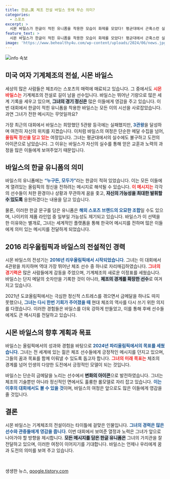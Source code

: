 ```yaml
---
title: 한글…美 체조 전설 바일스 옷에 무슨 의미?
categories:
  - 스포츠
excerpt: >
  시몬 바일스가 한글이 적힌 유니폼을 착용한 모습이 화제를 모았다! 평균대에서 곤혹스런 실패에도 불구, 그는 올림픽 정신을 한글로 담아냈다는 해석이 이어지고 있다.
feature_text: >
  시몬 바일스가 한글이 적힌 유니폼을 착용한 모습이 화제를 모았다! 평균대에서 곤혹스런 실패에도 불구, 그는 올림픽 정신을 한글로 담아냈다는 해석이 이어지고 있다.
image: 'https://www.behealthy4u.com/wp-content/uploads/2024/06/news.jpg'
---
```


<p><img src="https://www.behealthy4u.com/wp-content/uploads/2024/06/news.jpg" alt="info 속보" /></p>

<h2 data-ke-size="size26">미국 여자 기계체조의 전설, 시몬 바일스</h2>

<p data-ke-size="size16">세상의 많은 사람들은 체조라는 스포츠의 매력에 매료되고 있습니다. 그 중에서도 <b><span style="color: #ee2323;">시몬 바일스는</span></b> 기계체조의 전설로 길이 남을 선수입니다. 바일스는 뛰어난 기량으로 많은 세계 기록을 세우고 있으며, <b><span style="background-color: #21538527;">그녀의 경기 정신은</span></b> 많은 이들에게 영감을 주고 있습니다. 이번 대회에서 한글이 적힌 유니폼을 착용한 바일스는 모든 이의 시선을 사로잡았습니다. 과연 그녀가 전한 메시지는 무엇일까요?</p>

<p data-ke-size="size16">가장 최근의 대회에서 바일스는 희망했던 5관왕 등극에는 실패했지만, <b><span style="color: #1a5490;">3관왕</span></b>을 달성하며 여전히 자신의 위치를 지켰습니다. 이처럼 바일스의 여정은 단순한 메달 수집을 넘어, <b><span style="color: #ee2323;">올림픽 정신을 담고 있는</span></b> 여정입니다. 그녀는 평균대에서의 실수에도 불구하고 도전의 아이콘으로 남았습니다. 그 이유는 바일스가 자신의 실수를 통해 얻은 교훈과 노력의 과정을 많은 이들에게 보여주었기 때문입니다.</p>

<h2 data-ke-size="size26">바일스의 한글 유니폼의 의미</h2>

<p data-ke-size="size16">바일스의 유니폼에는 <b><span style="color: #1a5490;">“누구든, 모두가”</span></b>라는 한글이 적혀 있었습니다. 이는 모든 이들에게 열려있는 올림픽의 정신을 전하려는 메시지로 해석될 수 있습니다. <b><span style="color: #ee2323;">이 메시지는</span></b> 각각의 선수들이 처한 환경이나 상황과 무관하게 꿈을 좇고, <b><span style="background-color: #21538527;">자신의 가능성을 최대한 발휘할 수 있도록</span></b> 응원하겠다는 내용을 담고 있습니다.</p>

<p data-ke-size="size16">물론, 이러한 한글 문구를 담은 유니폼은 <b><span style="color: #1a5490;">해외 스포츠 브랜드의 오묘한 조합</span></b>일 수도 있으며, 나이키의 제품 라인업 중 일부일 가능성도 제기되고 있습니다. 바일스가 이 선택을 한 이유와는 별개로, 그녀는 세계적인 플랫폼을 통해 한국어 메시지를 전하며 많은 이들에게 의미 있는 메시지를 전달하게 되었습니다.</p>

<h2 data-ke-size="size26">2016 리우올림픽과 바일스의 전설적인 경력</h2>

<p data-ke-size="size16">시몬 바일스의 전성기는 <b><span style="color: #1a5490;">2016년 리우올림픽에서 시작되었습니다</span></b>. 그녀는 이 대회에서 4관왕을 차지하며 역대 가장 뛰어난 체조 선수 중 하나로 자리매김하였습니다. <b><span style="color: #ee2323;">그녀의 경기력은</span></b> 많은 사람들에게 감동을 주었으며, 기계체조의 새로운 이정표를 세웠습니다. 바일스는 단지 메달의 숫자만을 기록한 것이 아니라, <b><span style="background-color: #21538527;">체조의 경계를 확장한 선수</span></b>로 여겨지고 있습니다.</p>

<p data-ke-size="size16">2021년 도쿄올림픽에서는 극심한 정신적 스트레스를 겪으면서 금메달을 하나도 따지 못했으나, <b><span style="color: #1a5490;">그녀는 다시 한번 기회가 주어졌을 때</span></b> 현대 체조의 역사를 다시 쓰기 위한 의지를 다졌습니다. 이러한 경험들은 바일스를 더욱 강하게 만들었고, 이를 통해 후배 선수들에게도 큰 메시지를 전달하고 있습니다.</p>

<h2 data-ke-size="size26">시몬 바일스의 향후 계획과 목표</h2>

<p data-ke-size="size16">바일스는 올림픽에서의 성과와 경험을 바탕으로 <b><span style="color: #1a5490;">2024년 파리올림픽에서의 목표를 세웠습니다</span></b>. 그녀는 전 세계에 있는 젊은 체조 선수들에게 긍정적인 메시지를 던지고 있으며, 그들의 꿈과 목표를 함께 이뤄낼 수 있도록 돕고자 합니다. <b><span style="color: #ee2323;">그녀의 미래 목표는</span></b> 체조의 경계를 넘어 인생의 다양한 도전에서 긍정적인 모델이 되는 것입니다.</p>

<p data-ke-size="size16">바일스는 단순히 금메달을 노리는 선수에서 <b><span style="background-color: #21538527;">변화의 아이콘</span></b>으로 발전하였습니다. 그녀는 체조의 기술뿐만 아니라 정신적인 면에서도 훌륭한 롤모델로 자리 잡고 있습니다. <b><span style="color: #1a5490;">이는 이후의 대회에서도 볼 수 있을 것</span></b>이며, 바일스의 여정은 앞으로도 많은 이들에게 영감을 줄 것입니다.</p>

<h2 data-ke-size="size26">결론</h2>

<p data-ke-size="size16">시몬 바일스는 기계체조의 전설이라는 타이틀에 걸맞은 인물입니다. <b><span style="color: #1a5490;">그녀의 경력은 많은 선수와 관중들에게 영감을 줍니다</span></b>. 이번 대회에서 보여준 열정과 노력은 그녀가 앞으로 나아가야 할 방향을 제시합니다. <b><span style="background-color: #21538527;">모든 메시지를 담은 한글 유니폼은</span></b> 그녀의 가치관을 잘 전달하고 있으며, 이러한 여정이 이어지기를 기대합니다. 바일스는 언제나 우리에게 꿈과 도전의 의미를 보여 주고 있습니다.</p>

<p data-ke-size="size16">&nbsp;</p>
생생한 뉴스, <a href="https://qoogle.tistory.com" rel="dofollow">qoogle.tistory.com</a>



